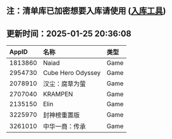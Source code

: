 ## 注：清单库已加密想要入库请使用 ([入库工具](https://github.com/BlankTMing/ManifestAutoUpdate/releases))

## 更新时间：2025-01-25 20:36:08
| AppID | 名称 | 类型  |
| :-------------------- | :----------------------------- | :----------- |
| 1813860 | Naiad| Game |
| 2954730 | Cube Hero Odyssey| Game |
| 2078910 | 汉尘：腐草为萤| Game |
| 2707040 | KRAMPEN| Game |
| 2135150 | Elin| Game |
| 3225970 | 封神榜重置版| Game |
| 3261010 | 中华一商：传承| Game |
